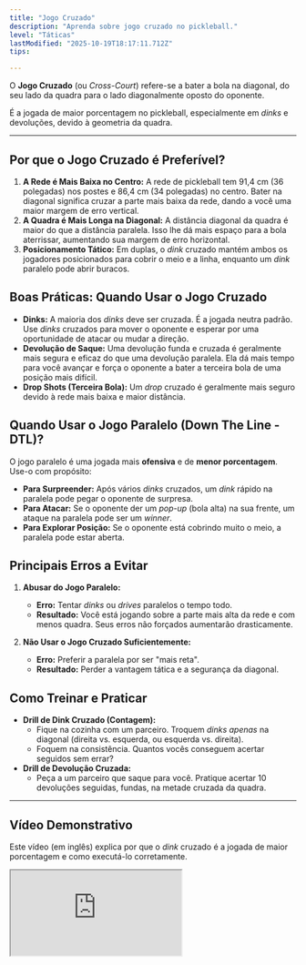 ```yaml
---
title: "Jogo Cruzado"
description: "Aprenda sobre jogo cruzado no pickleball."
level: "Táticas"
lastModified: "2025-10-19T18:17:11.712Z"
tips:

---
```


O **Jogo Cruzado** (ou *Cross-Court*) refere-se a bater a bola na diagonal, do seu lado da quadra para o lado diagonalmente oposto do oponente.

É a jogada de maior porcentagem no pickleball, especialmente em *dinks* e devoluções, devido à geometria da quadra.

---

## Por que o Jogo Cruzado é Preferível?

1.  **A Rede é Mais Baixa no Centro:** A rede de pickleball tem 91,4 cm (36 polegadas) nos postes e 86,4 cm (34 polegadas) no centro. Bater na diagonal significa cruzar a parte mais baixa da rede, dando a você uma maior margem de erro vertical.
2.  **A Quadra é Mais Longa na Diagonal:** A distância diagonal da quadra é maior do que a distância paralela. Isso lhe dá mais espaço para a bola aterrissar, aumentando sua margem de erro horizontal.
3.  **Posicionamento Tático:** Em duplas, o *dink* cruzado mantém ambos os jogadores posicionados para cobrir o meio e a linha, enquanto um *dink* paralelo pode abrir buracos.

## Boas Práticas: Quando Usar o Jogo Cruzado

* **Dinks:** A maioria dos *dinks* deve ser cruzada. É a jogada neutra padrão. Use *dinks* cruzados para mover o oponente e esperar por uma oportunidade de atacar ou mudar a direção.
* **Devolução de Saque:** Uma devolução funda e cruzada é geralmente mais segura e eficaz do que uma devolução paralela. Ela dá mais tempo para você avançar e força o oponente a bater a terceira bola de uma posição mais difícil.
* **Drop Shots (Terceira Bola):** Um *drop* cruzado é geralmente mais seguro devido à rede mais baixa e maior distância.

## Quando Usar o Jogo Paralelo (Down The Line - DTL)?

O jogo paralelo é uma jogada mais **ofensiva** e de **menor porcentagem**. Use-o com propósito:

* **Para Surpreender:** Após vários *dinks* cruzados, um *dink* rápido na paralela pode pegar o oponente de surpresa.
* **Para Atacar:** Se o oponente der um *pop-up* (bola alta) na sua frente, um ataque na paralela pode ser um *winner*.
* **Para Explorar Posição:** Se o oponente está cobrindo muito o meio, a paralela pode estar aberta.

## Principais Erros a Evitar

1.  **Abusar do Jogo Paralelo:**
    * **Erro:** Tentar *dinks* ou *drives* paralelos o tempo todo.
    * **Resultado:** Você está jogando sobre a parte mais alta da rede e com menos quadra. Seus erros não forçados aumentarão drasticamente.

2.  **Não Usar o Jogo Cruzado Suficientemente:**
    * **Erro:** Preferir a paralela por ser "mais reta".
    * **Resultado:** Perder a vantagem tática e a segurança da diagonal.

## Como Treinar e Praticar

* **Drill de Dink Cruzado (Contagem):**
    * Fique na cozinha com um parceiro. Troquem *dinks* *apenas* na diagonal (direita vs. esquerda, ou esquerda vs. direita).
    * Foquem na consistência. Quantos vocês conseguem acertar seguidos sem errar?
* **Drill de Devolução Cruzada:**
    * Peça a um parceiro que saque para você. Pratique acertar 10 devoluções seguidas, fundas, na metade cruzada da quadra.

---

## Vídeo Demonstrativo

Este vídeo (em inglês) explica por que o *dink* cruzado é a jogada de maior porcentagem e como executá-lo corretamente.

<div class="youtube-video">
  <iframe 
    src="https://www.youtube.com/embed/3-5gKLzI7qg?rel=0&modestbranding=1&fs=1&cc_load_policy=1" 
    title="Why the Cross Court Dink is the Highest Percentage Shot in Pickleball (YouTube)" 
    allow="accelerometer; autoplay; clipboard-write; encrypted-media; gyroscope; picture-in-picture" 
    allowfullscreen>
  </iframe>
</div>
